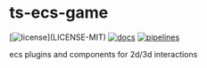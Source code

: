 # ts-ecs-game

[![license](https://img.shields.io/badge/license-MIT%2FApache--2.0-blue")](LICENSE-MIT)
[![docs](https://img.shields.io/badge/docs-typescript-blue.svg)](https://aicacia.gitlab.io/libs/ts-ecs-game/)
[![pipelines](https://gitlab.com/aicacia/libs/ts-ecs-game/badges/master/pipeline.svg)](https://gitlab.com/aicacia/libs/ts-ecs-game/-/pipelines)

ecs plugins and components for 2d/3d interactions

